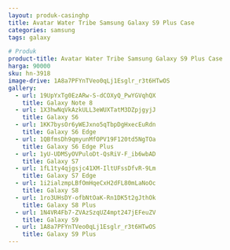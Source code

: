 ```yaml
---
layout: produk-casinghp
title: Avatar Water Tribe Samsung Galaxy S9 Plus Case
categories: samsung
tags: galaxy

# Produk
product-title: Avatar Water Tribe Samsung Galaxy S9 Plus Case
harga: 90000
sku: hn-3918
image-drive: 1A8a7PFYnTVeo0qLj1Esglr_r3t6HTwOS
gallery:
  - url: 19UpYxTg0EzARw-S-dCOXyQ_PwYGVqhQX
    title: Galaxy Note 8
  - url: 1X3hwNqVkAzkULL3eWUXTatM3DZpjgyjJ
    title: Galaxy S6
  - url: 1KK7bysOr6yWEJxno5qTbpDgHxecEuRdn
    title: Galaxy S6 Edge
  - url: 1QBfmsDh9qmyunMfOPV19F120td5NgTOa
    title: Galaxy S6 Edge Plus
  - url: 1yU-UDMSyOVPuloDt-QsRiV-F_ib6wbAD
    title: Galaxy S7
  - url: 1fL1ty4qjgsjc41XM-IltUFssDfvR-9Lm
    title: Galaxy S7 Edge
  - url: 1i2ialzmpLBfOmHqeCxH2dFL80mLaNoOc
    title: Galaxy S8
  - url: 1ro3UHsDY-ofbNtOaK-Rn1DK5t2gJthOk
    title: Galaxy S8 Plus
  - url: 1N4VR4Fb7-ZVAzSzqUZ4mpt247jEFeuZV
    title: Galaxy S9
  - url: 1A8a7PFYnTVeo0qLj1Esglr_r3t6HTwOS
    title: Galaxy S9 Plus
---
```

